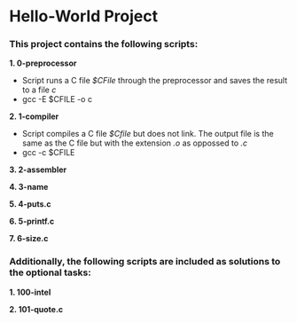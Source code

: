 # Hello-World Project  
### This project contains the following scripts:    
**1. 0-preprocessor**  
* Script runs a C file *$CFile* through the preprocessor and saves the result to a file *c*  
* gcc -E $CFILE -o c  
  
**2. 1-compiler**  
* Script compiles a C file *$Cfile* but does not link. The output file is the same as the C file but with the extension *.o* as oppossed to *.c*  
* gcc -c $CFILE
  
**3. 2-assembler**  
  
**4. 3-name**  
  
**5. 4-puts.c**  
  
**6. 5-printf.c** 
  
**7. 6-size.c**  
  
### Additionally, the following scripts are included as solutions to the optional tasks:  
**1. 100-intel**  
  
**2. 101-quote.c**
